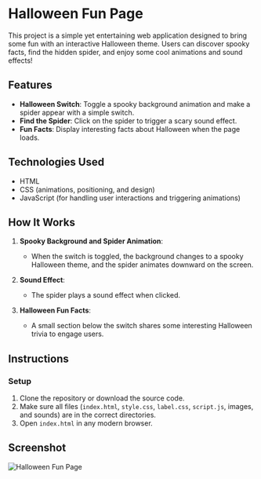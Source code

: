 # Halloween Fun Page

 This project is a simple yet entertaining web application designed to bring some fun with an interactive Halloween theme. Users can discover spooky facts, find the hidden spider, and enjoy some cool animations and sound effects!

## Features

- **Halloween Switch**: Toggle a spooky background animation and make a spider appear with a simple switch.
- **Find the Spider**: Click on the spider to trigger a scary sound effect.
- **Fun Facts**:  Display interesting facts about Halloween when the page loads.


## Technologies Used

- HTML
- CSS (animations, positioning, and design)
- JavaScript (for handling user interactions and triggering animations)
  
## How It Works

1. **Spooky Background and Spider Animation**: 
   - When the switch is toggled, the background changes to a spooky Halloween theme, and the spider animates downward on the screen.
      
2. **Sound Effect**: 
   - The spider plays a sound effect when clicked.
   
3. **Halloween Fun Facts**: 
   - A small section below the switch shares some interesting Halloween trivia to engage users.

## Instructions

### Setup

1. Clone the repository or download the source code.
2. Make sure all files (`index.html`, `style.css`, `label.css`, `script.js`, images, and sounds) are in the correct directories.
3. Open `index.html` in any modern browser.


## Screenshot

![Halloween Fun Page](.src/assets/screenshot_01.png)


